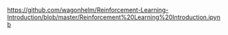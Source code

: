 https://github.com/wagonhelm/Reinforcement-Learning-Introduction/blob/master/Reinforcement%20Learning%20Introduction.ipynb
